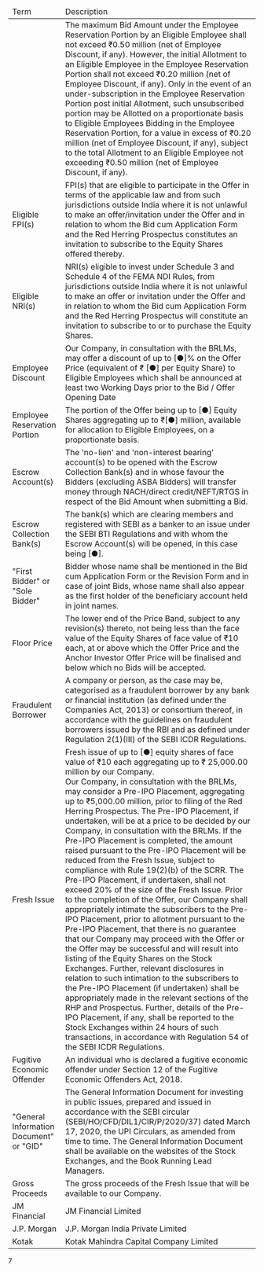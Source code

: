<table><thead><tr><td>Term</td><td>Description</td></tr></thead><tbody><tr><td></td><td>The maximum Bid Amount under the Employee Reservation Portion by an Eligible Employee shall not exceed ₹0.50 million (net of Employee Discount, if any). However, the initial Allotment to an Eligible Employee in the Employee Reservation Portion shall not exceed ₹0.20 million (net of Employee Discount, if any). Only in the event of an under-subscription in the Employee Reservation Portion post initial Allotment, such unsubscribed portion may be Allotted on a proportionate basis to Eligible Employees Bidding in the Employee Reservation Portion, for a value in excess of ₹0.20 million (net of Employee Discount, if any), subject to the total Allotment to an Eligible Employee not exceeding ₹0.50 million (net of Employee Discount, if any).</td></tr><tr><td>Eligible FPI(s)</td><td>FPI(s) that are eligible to participate in the Offer in terms of the applicable law and from such jurisdictions outside India where it is not unlawful to make an offer/invitation under the Offer and in relation to whom the Bid cum Application Form and the Red Herring Prospectus constitutes an invitation to subscribe to the Equity Shares offered thereby.</td></tr><tr><td>Eligible NRI(s)</td><td>NRI(s) eligible to invest under Schedule 3 and Schedule 4 of the FEMA NDI Rules, from jurisdictions outside India where it is not unlawful to make an offer or invitation under the Offer and in relation to whom the Bid cum Application Form and the Red Herring Prospectus will constitute an invitation to subscribe to or to purchase the Equity Shares.</td></tr><tr><td>Employee Discount</td><td>Our Company, in consultation with the BRLMs, may offer a discount of up to [●]% on the Offer Price (equivalent of ₹ [●] per Equity Share) to Eligible Employees which shall be announced at least two Working Days prior to the Bid / Offer Opening Date</td></tr><tr><td>Employee Reservation Portion</td><td>The portion of the Offer being up to [●] Equity Shares aggregating up to ₹[●] million, available for allocation to Eligible Employees, on a proportionate basis.</td></tr><tr><td>Escrow Account(s)</td><td>The 'no-lien' and 'non-interest bearing' account(s) to be opened with the Escrow Collection Bank(s) and in whose favour the Bidders (excluding ASBA Bidders) will transfer money through NACH/direct credit/NEFT/RTGS in respect of the Bid Amount when submitting a Bid.</td></tr><tr><td>Escrow Collection Bank(s)</td><td>The bank(s) which are clearing members and registered with SEBI as a banker to an issue under the SEBI BTI Regulations and with whom the Escrow Account(s) will be opened, in this case being [●].</td></tr><tr><td>"First Bidder" or "Sole Bidder"</td><td>Bidder whose name shall be mentioned in the Bid cum Application Form or the Revision Form and in case of joint Bids, whose name shall also appear as the first holder of the beneficiary account held in joint names.</td></tr><tr><td>Floor Price</td><td>The lower end of the Price Band, subject to any revision(s) thereto, not being less than the face value of the Equity Shares of face value of ₹10 each, at or above which the Offer Price and the Anchor Investor Offer Price will be finalised and below which no Bids will be accepted.</td></tr><tr><td>Fraudulent Borrower</td><td>A company or person, as the case may be, categorised as a fraudulent borrower by any bank or financial institution (as defined under the Companies Act, 2013) or consortium thereof, in accordance with the guidelines on fraudulent borrowers issued by the RBI and as defined under Regulation 2(1)(III) of the SEBI ICDR Regulations.</td></tr><tr><td>Fresh Issue</td><td>Fresh issue of up to [●] equity shares of face value of ₹10 each aggregating up to ₹ 25,000.00 million by our Company.<br/>Our Company, in consultation with the BRLMs, may consider a Pre-IPO Placement, aggregating up to ₹5,000.00 million, prior to filing of the Red Herring Prospectus. The Pre-IPO Placement, if undertaken, will be at a price to be decided by our Company, in consultation with the BRLMs. If the Pre-IPO Placement is completed, the amount raised pursuant to the Pre-IPO Placement will be reduced from the Fresh Issue, subject to compliance with Rule 19(2)(b) of the SCRR. The Pre-IPO Placement, if undertaken, shall not exceed 20% of the size of the Fresh Issue. Prior to the completion of the Offer, our Company shall appropriately intimate the subscribers to the Pre-IPO Placement, prior to allotment pursuant to the Pre-IPO Placement, that there is no guarantee that our Company may proceed with the Offer or the Offer may be successful and will result into listing of the Equity Shares on the Stock Exchanges. Further, relevant disclosures in relation to such intimation to the subscribers to the Pre-IPO Placement (if undertaken) shall be appropriately made in the relevant sections of the RHP and Prospectus. Further, details of the Pre-IPO Placement, if any, shall be reported to the Stock Exchanges within 24 hours of such transactions, in accordance with Regulation 54 of the SEBI ICDR Regulations.</td></tr><tr><td>Fugitive Economic Offender</td><td>An individual who is declared a fugitive economic offender under Section 12 of the Fugitive Economic Offenders Act, 2018.</td></tr><tr><td>"General Information Document" or "GID"</td><td>The General Information Document for investing in public issues, prepared and issued in accordance with the SEBI circular (SEBI/HO/CFD/DIL1/CIR/P/2020/37) dated March 17, 2020, the UPI Circulars, as amended from time to time. The General Information Document shall be available on the websites of the Stock Exchanges, and the Book Running Lead Managers.</td></tr><tr><td>Gross Proceeds</td><td>The gross proceeds of the Fresh Issue that will be available to our Company.</td></tr><tr><td>JM Financial</td><td>JM Financial Limited</td></tr><tr><td>J.P. Morgan</td><td>J.P. Morgan India Private Limited</td></tr><tr><td>Kotak</td><td>Kotak Mahindra Capital Company Limited</td></tr></tbody></table>

7
